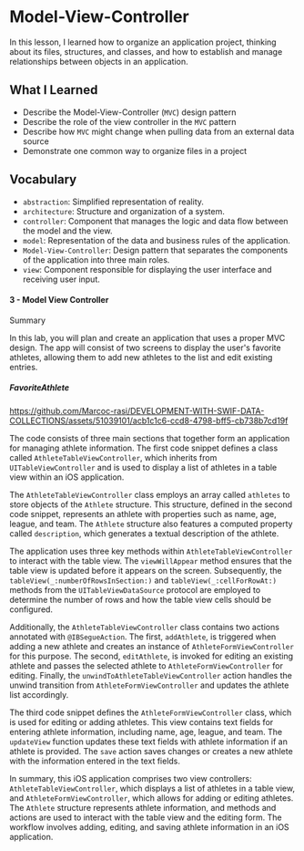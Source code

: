 # Model-View-Controller

In this lesson, I learned how to organize an application project, thinking about its files, structures, and classes, and how to establish and manage relationships between objects in an application.

## What I Learned

- Describe the Model-View-Controller (`MVC`) design pattern
- Describe the role of the view controller in the `MVC` pattern
- Describe how `MVC` might change when pulling data from an external data source
- Demonstrate one common way to organize files in a project

## Vocabulary
- `abstraction`: Simplified representation of reality.
- `architecture`: Structure and organization of a system.
- `controller`: Component that manages the logic and data flow between the model and the view.
- `model`: Representation of the data and business rules of the application.
- `Model-View-Controller`: Design pattern that separates the components of the application into three main roles.
- `view`: Component responsible for displaying the user interface and receiving user input.

#### 3 - Model View Controller

Summary

In this lab, you will plan and create an application that uses a proper MVC design. The app will consist of two screens to display the user's favorite athletes, allowing them to add new athletes to the list and edit existing entries.

##### FavoriteAthlete

https://github.com/Marcoc-rasi/DEVELOPMENT-WITH-SWIF-DATA-COLLECTIONS/assets/51039101/acb1c1c6-ccd8-4798-bff5-cb738b7cd19f

The code consists of three main sections that together form an application for managing athlete information. The first code snippet defines a class called `AthleteTableViewController`, which inherits from `UITableViewController` and is used to display a list of athletes in a table view within an iOS application.

The `AthleteTableViewController` class employs an array called `athletes` to store objects of the `Athlete` structure. This structure, defined in the second code snippet, represents an athlete with properties such as name, age, league, and team. The `Athlete` structure also features a computed property called `description`, which generates a textual description of the athlete.

The application uses three key methods within `AthleteTableViewController` to interact with the table view. The `viewWillAppear` method ensures that the table view is updated before it appears on the screen. Subsequently, the `tableView(_:numberOfRowsInSection:)` and `tableView(_:cellForRowAt:)` methods from the `UITableViewDataSource` protocol are employed to determine the number of rows and how the table view cells should be configured.

Additionally, the `AthleteTableViewController` class contains two actions annotated with `@IBSegueAction`. The first, `addAthlete`, is triggered when adding a new athlete and creates an instance of `AthleteFormViewController` for this purpose. The second, `editAthlete`, is invoked for editing an existing athlete and passes the selected athlete to `AthleteFormViewController` for editing. Finally, the `unwindToAthleteTableViewController` action handles the unwind transition from `AthleteFormViewController` and updates the athlete list accordingly.

The third code snippet defines the `AthleteFormViewController` class, which is used for editing or adding athletes. This view contains text fields for entering athlete information, including name, age, league, and team. The `updateView` function updates these text fields with athlete information if an athlete is provided. The `save` action saves changes or creates a new athlete with the information entered in the text fields.

In summary, this iOS application comprises two view controllers: `AthleteTableViewController`, which displays a list of athletes in a table view, and `AthleteFormViewController`, which allows for adding or editing athletes. The `Athlete` structure represents athlete information, and methods and actions are used to interact with the table view and the editing form. The workflow involves adding, editing, and saving athlete information in an iOS application.
